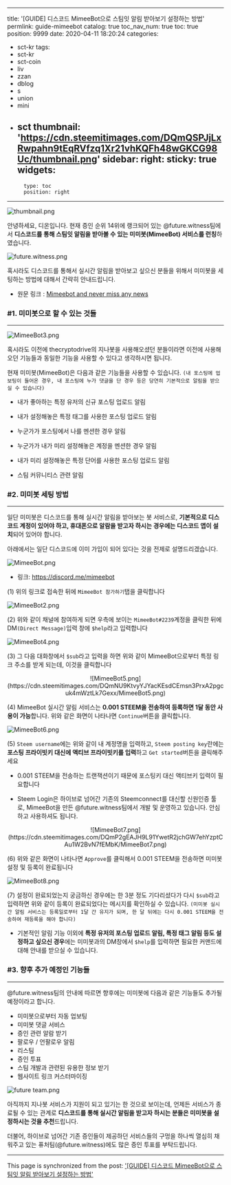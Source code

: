 
---
title: '[GUIDE] 디스코드 MimeeBot으로 스팀잇 알림 받아보기 설정하는 방법'
permlink: guide-mimeebot
catalog: true
toc_nav_num: true
toc: true
position: 9999
date: 2020-04-11 18:20:24
categories:
- sct-kr
tags:
- sct-kr
- sct-coin
- liv
- zzan
- dblog
- s
- union
- mini
- sct
thumbnail: 'https://cdn.steemitimages.com/DQmQSPJjLxRwpahn9tEqRVfzq1Xr21vhKQFh48wGKCG98Uc/thumbnail.png'
sidebar:
    right:
        sticky: true
widgets:
    -
        type: toc
        position: right
---


![thumbnail.png](https://cdn.steemitimages.com/DQmQSPJjLxRwpahn9tEqRVfzq1Xr21vhKQFh48wGKCG98Uc/thumbnail.png)

안녕하세요, 디온입니다. 현재 증인 순위 14위에 랭크되어 있는 @future.witness팀에서 **디스코드를 통해 스팀잇 알림을 받아볼 수 있는 미미봇(MimeeBot) 서비스를 런칭**하였습니다. 

![future.witness.png](https://cdn.steemitimages.com/DQmSeANgJN7VykeXqDMerBnPnFxxUHyAyLUe9dFkNJaLoth/future.witness.png)

혹시라도 디스코드를 통해서 실시간 알림을 받아보고 싶으신 분들을 위해서 미미봇을 세팅하는 방법에 대해서 간략히 안내드립니다.

- 원문 링크 : [Mimeebot and never miss any news](https://steemit.com/steemit/@mimeebot/mimeebot-and-never-miss-any-news)


### #1. 미미봇으로 할 수 있는 것들
---
![MimeeBot3.png](https://cdn.steemitimages.com/DQmWEwoPQbZ9WXNcNi5cyZdu4t3MpDw1dw6bKGsgp2TTxLc/MimeeBot3.png)

혹시라도 이전에 thecryptodrive의 지나봇을 사용해오셨던 분들이라면 이전에 사용해오던 기능들과 동일한 기능을 사용할 수 있다고 생각하시면 됩니다.

현재 미미봇(MimeeBot)은 다음과 같은 기능들을 사용할 수 있습니다. `(내 포스팅에 업보팅이 들어온 경우, 내 포스팅에 누가 댓글을 단 경우 등은 당연히 기본적으로 알림을 받으실 수 있습니다)`

- 내가 좋아하는 특정 유저의 신규 포스팅 업로드 알림

- 내가 설정해놓은 특정 태그를 사용한 포스팅 업로드 알림

- 누군가가 포스팅에서 나를 멘션한 경우 알림

- 누군가가 내가 미리 설정해놓은 계정을 멘션한 경우 알림

- 내가 미리 설정해놓은 특정 단어를 사용한 포스팅 업로드 알림

- 스팀 커뮤니티스 관련 알림

### #2. 미미봇 세팅 방법
---

일단 미미봇은 디스코드를 통해 실시간 알림을 받아보는 봇 서비스로, **기본적으로 디스코드 계정이 있어야 하고, 휴대폰으로 알람을 받고자 하시는 경우에는 디스코드 앱이 설치**되어 있어야 합니다. 

아래에서는 일단 디스코드에 이미 가입이 되어 있다는 것을 전제로 설명드리겠습니다.

![MimeeBot.png](https://cdn.steemitimages.com/DQmWxhysBhdpNXvWSAnrh34J2YRSEBTrtsTzP6xssBXoW9Z/MimeeBot.png)


- 링크: https://discord.me/mimeebot

(1) 위의 링크로 접속한 뒤에 `MimeeBot 참가하기`탭을 클릭합니다

![MimeeBot2.png](https://cdn.steemitimages.com/DQmU6CYPsjR65666QBYecyPy4SYUk2XzKPcYCq96NC2h6SF/MimeeBot2.png)

(2) 위와 같이 채널에 참여하게 되면 우측에 보이는 `MimeeBot#2239`계정을 클릭한 뒤에 DM`(Direct Message)`입력 창에 `$help`라고 입력합니다

![MimeeBot4.png](https://cdn.steemitimages.com/DQmdJuMRAtPNHPHevspvP8qzxJ7jumxz9NGgHxHF97sQ3Hb/MimeeBot4.png)

(3) 그 다음 대화창에서 `$sub`라고 입력을 하면 위와 같이 MimeeBot으로부터 특정 링크 주소를 받게 되는데, 이것을 클릭합니다

<center>![MimeeBot5.png](https://cdn.steemitimages.com/DQmNU9KtvyYJYacKEsdCEmsn3PrxA2pgcuk4mWztLk7Gexx/MimeeBot5.png)</center>

(4) MimeeBot 실시간 알림 서비스는 **0.001 STEEM을 전송하여 등록하면 1달 동안 사용이 가능**합니다. 위와 같은 화면이 나타나면 `Continue`버튼을 클릭합니다.

![MimeeBot6.png](https://cdn.steemitimages.com/DQmbuMHr6QhpzTBxH7aDscwiEgjraw9kD2AvUEi1qBxfm1X/MimeeBot6.png)

(5) `Steem username`에는 위와 같이 내 계정명을 입력하고, `Steem posting key`란에는 **포스팅 프라이빗키 대신에 액티브 프라이빗키를 입력**하고 `Get started`버튼을 클릭해주세요

- 0.001 STEEM을 전송하는 트랜잭션이기 때문에 포스팅키 대신 액티브키 입력이 필요합니다

- Steem Login은 하이브로 넘어간 기존의 Steemconnect를 대신할 신원인증 툴로, MimeeBot을 만든 @future.witness팀에서 개발 및 운영하고 있습니다. 안심하고 사용하셔도 됩니다.

<center>![MimeeBot7.png](https://cdn.steemitimages.com/DQmP2gEAJH9L91YwetR2jchGW7ehYzptCAu1W2BvN7fEMbK/MimeeBot7.png)</center>

(6) 위와 같은 화면이 나타나면 `Approve`를 클릭해서 0.001 STEEM을 전송하면 미미봇 설정 및 등록이 완료됩니다

![MimeeBot8.png](https://cdn.steemitimages.com/DQmNuLZmvGGQPaZVKuKM3yScbzZ5n2o6uDcCLpYRXPKjRtm/MimeeBot8.png)

(7) 설정이 완료되었는지 궁금하신 경우에는 한 3분 정도 기다리셨다가 다시 `$sub`라고 입력하면 위와 같이 등록이 완료되었다는 메시지를 확인하실 수 있습니다. `(미미봇 실시간 알림 서비스는 등록일로부터 1달 간 유지가 되며, 한 달 뒤에는 다시 0.001 STEEM을 전송하여 재등록을 해야 합니다)`

- 기본적인 알림 기능 이외에 **특정 유저의 포스팅 업로드 알림, 특정 태그 알림 등도 설정하고 싶으신 경우**에는 미미봇과의 DM창에서 `$help`를 입력하면 필요한 커맨드에 대해 안내를 받으실 수 있습니다.


### #3. 향후 추가 예정인 기능들
---

@future.witness팀의 안내에 따르면 향후에는 미미봇에 다음과 같은 기능들도 추가될 예정이라고 합니다. 

- 미미봇으로부터 자동 업보팅
- 미미봇 댓글 서비스
- 증인 관련 알람 받기
- 팔로우 / 언팔로우 알림
- 리스팀
- 증인 투표
- 스팀 개발과 관련된 유용한 정보 받기
- 웹사이트 링크 커스터마이징

![future team.png](https://cdn.steemitimages.com/DQmenN9tDNfHW8m6bkGbxtFVZndyWGw82QwMUZL33gmMkQZ/future%20team.png)

아직까지 지나봇 서비스가 지원이 되고 있기는 한 것으로 보이는데, 언제든 서비스가 종료될 수 있는 관계로 **디스코드를 통해 실시간 알림을 받고자 하시는 분들은 미미봇을 설정하시는 것을 추천**드립니다. 

더불어, 하이브로 넘어간 기존 증인들이 제공하던 서비스들의 구멍을 하나씩 열심히 채워주고 있는 퓨처팀(@future.witness)에도 많은 증인 투표를 부탁드립니다.

- - -

This page is synchronized from the post: ['[GUIDE] 디스코드 MimeeBot으로 스팀잇 알림 받아보기 설정하는 방법'](https://steemit.com/@donekim/guide-mimeebot)

